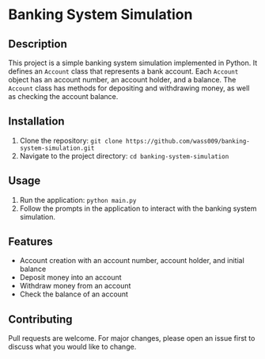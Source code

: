 # Banking System Simulation

## Description
This project is a simple banking system simulation implemented in Python. It defines an `Account` class that represents a bank account. Each `Account` object has an account number, an account holder, and a balance. The `Account` class has methods for depositing and withdrawing money, as well as checking the account balance.

## Installation
1. Clone the repository: `git clone https://github.com/wass009/banking-system-simulation.git`
2. Navigate to the project directory: `cd banking-system-simulation`

## Usage
1. Run the application: `python main.py`
2. Follow the prompts in the application to interact with the banking system simulation.

## Features
- Account creation with an account number, account holder, and initial balance
- Deposit money into an account
- Withdraw money from an account
- Check the balance of an account

## Contributing
Pull requests are welcome. For major changes, please open an issue first to discuss what you would like to change.

